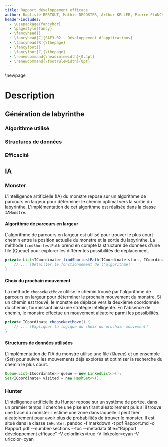 ```yaml
---
title: Rapport développement efficace
author: Baptiste BERTOUT, Mathis DECOSTER, Arthur KELLER, Pierre PLANCHON, Gaspard SOULIEZ
header-includes: 
  - \usepackage{fancyhdr}
  - \pagestyle{fancy}
  - \fancyhead{}
  - \fancyhead[C]{SAE3.02 - Dévoloppement d'applications}
  - \fancyhead[R]{\thepage}
  - \fancyfoot{}
  - \fancyfoot[C]{\thepage}
  - \renewcommand{\headrulewidth}{0.4pt}
  - \renewcommand{\footrulewidth}{0pt}
---
```

\newpage

# Description
## Génération de labyrinthe
### Algorithme utilisé
### Structures de données
### Efficacité

## IA
### Monster
L'intelligence artificielle (IA) du monstre repose sur un algorithme de parcours en largeur pour déterminer le chemin optimal vers la sortie du labyrinthe. L'implémentation de cet algorithme est réalisée dans la classe `IAMonstre`.

#### Algorithme de parcours en largeur
L'algorithme de parcours en largeur est utilisé pour trouver le plus court chemin entre la position actuelle du monstre et la sortie du labyrinthe. La méthode `findShortestPath` prend en compte la structure de données d'une file (Queue) pour explorer les différentes possibilités de déplacement.
```java
private List<ICoordinate> findShortestPath(ICoordinate start, ICoordinate goal) {
    // ... [Détailler le fonctionnement de l'algorithme]
}
```

#### Choix du prochain mouvement
La méthode `chooseNextMove` utilise le chemin trouvé par l'algorithme de parcours en largeur pour déterminer le prochain mouvement du monstre. Si un chemin est trouvé, le monstre se déplace vers la deuxième coordonnée du chemin, fournissant ainsi une stratégie intelligente. En l'absence de chemin, le monstre effectue un mouvement aléatoire parmi les possibilités.
```java
private ICoordinate chooseNextMove() {
    // ... [Expliquer la logique du choix du prochain mouvement]
}
```

#### Structures de données utilisées
L'implémentation de l'IA du monstre utilise une file (*Queue*) et un ensemble (*Set*) pour suivre les mouvements déjà explorés et optimiser la recherche du chemin le plus court.
```java
Queue<List<ICoordinate>> queue = new LinkedList<>();
Set<ICoordinate> visited = new HashSet<>();
```

### Hunter
L'intelligence artificielle du Hunter repose sur un système de portée, dans un premier temps il cherche une pise en tirant aléatoirement puis si il trouve une trace du monster il estime une zone dans laquelle il peut tirer aléatoirement pour avoir plus de probabilités de trouver le monster. Il est situé dans la classe `IAHunter`.
pandoc -f markdown -t pdf Rapport.md -o Rapport.pdf --number-sections --toc --metadata title="Rapport développement efficace" -V colorlinks=true -V linkcolor=cyan -V urlcolor=cyan